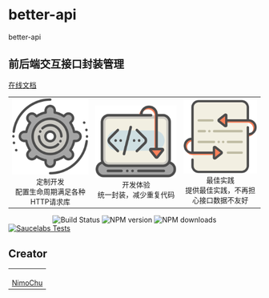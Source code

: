 # better-api

<!--MR-D{tpl: 'home'}-->

<!-- MARKRUN-HTML
<style>h1 {display:none;}</style>
-->

<div class="face-one-intro">
    <div class="face-one-intro-title">better-api</div>
    <h2 class="face-one-intro-desc">
        前后端交互接口封装管理
    </h2>
    <div class="face-one-intro-tool">
        <a href="https://onface.github.io/better-api" class="face-one-intro-btn face-one-intro-btn--primary mr-online-hide" >在线文档</a>
        <!-- MARKRUN-HTML
            <a href="./doc/intro.md" class="face-one-intro-btn face-one-intro-btn--primary">指引</a>
            <a href="http://github.com/onface/better-api" class="face-one-intro-btn">GITHUB</a>
        -->
    </div>
</div>
<div class="face-one-feature">
    <table style="width:100%;" data-comments="In order to github typesetting so use the table tag" >
        <tr>
            <td align="center" >
                <div class="face-one-feature-item">
                    <img src="./doc/theme/media/cogwheel.svg" alt="" class="face-one-feature-item-photo">
                    <br />
                    <div class="face-one-feature-item-label">定制开发</div>
                    <div class="face-one-feature-item-desc">配置生命周期满足各种HTTP请求库</div>
                </div>
            </td>
            <td align="center" >
                <div class="face-one-feature-item">
                    <img src="./doc/theme/media/laptop.svg" alt="" class="face-one-feature-item-photo">
                    <br />
                    <div class="face-one-feature-item-label">开发体验</div>
                    <div class="face-one-feature-item-desc">统一封装，减少重复代码</div>
                </div>
            </td>
            <td align="center" >
                <div class="face-one-feature-item">
                    <img src="./doc/theme/media/update.svg" alt="" class="face-one-feature-item-photo">
                    <br />
                    <div class="face-one-feature-item-label">最佳实践</div>
                    <div class="face-one-feature-item-desc">提供最佳实践，不再担心接口数据不友好</div>
                </div>
            </td>
        </tr>
    </table>
</div>
<div style="text-align:center;" >
    <a href="https://travis-ci.org/onface/better-api" style="text-decoration: none;" >
        <img alt="Build Status" src="https://api.travis-ci.org/onface/better-api.svg?branch=master" />
    </a>
    <a href="https://npmjs.org/package/better-api"  style="text-decoration: none;" >
        <img alt="NPM version" src="https://img.shields.io/npm/v/better-api.svg?style=flat" />
    </a>
    <a href="https://npmjs.org/package/better-api"  style="text-decoration: none;" >
        <img alt="NPM downloads" src="https://img.shields.io/npm/dm/better-api.svg?style=flat" />
    </a>
</div>


<a href="https://saucelabs.com/u/onface-better-api" >
    <img alt="Saucelabs Tests" style="display:block;margin-left:auto;margin-right:auto;" src="https://saucelabs.com/browser-matrix/onface-better-api.svg" >
</a>



<h2 class="face-one-feature-title">
    Creator
</h2>
<div class="face-one-feature">
    <table style="width:100%;" data-comments="In order to github typesetting so use the table tag" >
        <tr>
            <td align="center" >
                <a class="face-one-feature-item" href="https://github.com/nimojs">
                    <img src="https://github.com/nimojs.png" alt="" class="face-one-feature-item-photo">
                    <br />
                    <div class="face-one-feature-item-label">NimoChu</div>
                </a>
            </td>
        </tr>
    </table>
</div>
